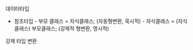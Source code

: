 데이터타입
 - 참조타입
        - 부모 클래스 = 자식클래스; (자동형변환, 묵시적)
        - 자식클래스 = (자식클래스) 부모클래스; (강제적 형변환, 명시적)

강제 타입 변환